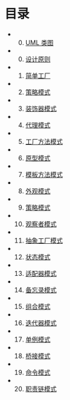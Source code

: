 目录
===

 - 00. [UML 类图](book/00-uml.md)
 - 00. [设计原则](book/00-principle.md)
 - 01. [简单工厂](book/01-simplefactory.md)
 - 02. [策略模式](book/02-strategy.md)
 - 03. [装饰器模式](book/03-decorator.md)
 - 04. [代理模式](book/04-proxy.md)
 - 05. [工厂方法模式](book/05-factorymethod.md)
 - 06. [原型模式](book/06-prototype.md)
 - 07. [模板方法模式](book/07-templatemethod.md)
 - 08. [外观模式](book/08-facade.md)
 - 09. [策略模式](book/09-builder.md)
 - 10. [观察者模式](book/10-observer.md)
 - 11. [抽象工厂模式](book/11-abstractfactory.md)
 - 12. [状态模式](book/12-state.md)
 - 13. [适配器模式](book/13-adapter.md)
 - 14. [备忘录模式](book/14-memento.md)
 - 15. [组合模式](book/15-composite.md)
 - 16. [迭代器模式](book/16-iterator.md)
 - 17. [单例模式](book/17-singleton.md)
 - 18. [桥接模式](book/18-bridge.md)
 - 19. [命令模式](book/19-command.md)
 - 20. [职责链模式](book/20-chain-of-responsibility.md)
